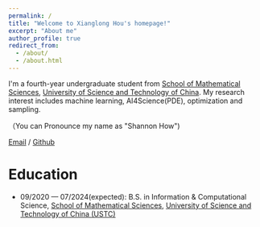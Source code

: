 ```yaml
---
permalink: /
title: "Welcome to Xianglong Hou's homepage!"
excerpt: "About me"
author_profile: true
redirect_from: 
  - /about/
  - /about.html
---
```

I'm a fourth-year undergraduate student from [School of Mathematical Sciences](https://math.ustc.edu.cn/ENGLISH/list.htm), [University of Science and Technology of China](http://en.ustc.edu.cn/). My research interest includes machine learning, AI4Science(PDE), optimization and sampling.

（You can Pronounce my name as "Shannon How")

[Email](shannonhow2002@gmail.com) / [Github](https://github.com/shannonhow) 

Education
======
- 09/2020 — 07/2024(expected): B.S. in Information & Computational Science, [School of Mathematical Sciences](https://math.ustc.edu.cn/ENGLISH/list.htm), [University of Science and Technology of China (USTC)](http://en.ustc.edu.cn/)


